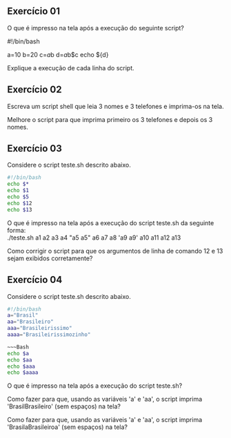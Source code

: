 <h2>Exercício 01</h2>
<p>O que é impresso na tela após a execução do seguinte script?</p>

#!/bin/bash

a=10
b=20
c=$a$b
d=$a$b$c
echo ${d}
<p>Explique a execução de cada linha do script.</p>


<h2>Exercício 02</h2>
<p>Escreva um script shell que leia 3 nomes e 3 telefones e imprima-os na tela.</p>

<p>Melhore o script para que imprima primeiro os 3 telefones e depois os 3 nomes.</p>

<h2>Exercício 03</h2>
<p>Considere o script teste.sh descrito abaixo.</p>

~~~Bash
#!/bin/bash
echo $*
echo $1
echo $5
echo $12
echo $13
~~~

<p>O que é impresso na tela após a execução do script teste.sh da seguinte forma:</br>
./teste.sh a1 a2 a3 a4 "a5 a5" a6 a7 a8 'a9 a9' a10 a11 a12 a13</p>
<p>Como corrigir o script para que os argumentos de linha de comando 12 e 13 sejam exibidos corretamente?</p>

<h2>Exercício 04</h2>
<p>Considere o script teste.sh descrito abaixo.</p>

~~~Bash
#!/bin/bash
a="Brasil"
aa="Brasileiro"
aaa="Brasileirissimo"
aaaa="Brasileirissimozinho"

~~~Bash
echo $a
echo $aa
echo $aaa
echo $aaaa
~~~
<p>O que é impresso na tela após a execução do script teste.sh?</p>

<p>Como fazer para que, usando as variáveis 'a' e 'aa', o script imprima 'BrasilBrasileiro' (sem espaços) na tela?</p>

<p>Como fazer para que, usando as variáveis 'a' e 'aa', o script imprima 'BrasilaBrasileiroa' (sem espaços) na tela?</p>
